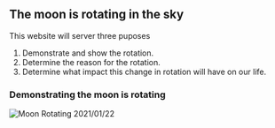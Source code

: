 ## The moon is rotating in the sky

This website will server three puposes

1. Demonstrate and show the rotation.
2. Determine the reason for the rotation.
3. Determine what impact this change in rotation will have on our life.

### Demonstrating the moon is rotating

![Moon Rotating 2021/01/22](/img/MoonRotating20210122.png)

